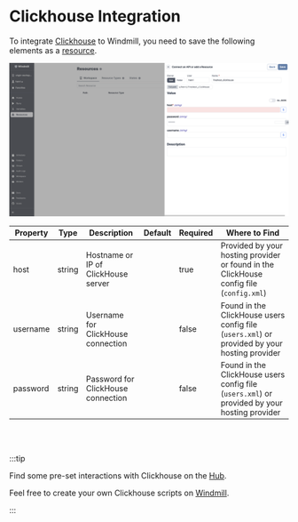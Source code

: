 # Clickhouse Integration

To integrate [Clickhouse](https://clickhouse.com/) to Windmill, you need to save the following elements as a [resource](../core_concepts/3_resources_and_types/index.mdx).

![Add Clickhouse Resource](../assets/integrations/add-clickhouse.png)

| Property | Type   | Description                         | Default | Required | Where to Find                                                                                |
| -------- | ------ | ----------------------------------- | ------- | -------- | -------------------------------------------------------------------------------------------- |
| host     | string | Hostname or IP of ClickHouse server |         | true     | Provided by your hosting provider or found in the ClickHouse config file (`config.xml`)      |
| username | string | Username for ClickHouse connection  |         | false    | Found in the ClickHouse users config file (`users.xml`) or provided by your hosting provider |
| password | string | Password for ClickHouse connection  |         | false    | Found in the ClickHouse users config file (`users.xml`) or provided by your hosting provider |

<br/><br/>

:::tip

Find some pre-set interactions with Clickhouse on the [Hub](https://hub.windmill.dev/integrations/clickhouse).

Feel free to create your own Clickhouse scripts on [Windmill](../getting_started/00_how_to_use_windmill/index.mdx).

:::
